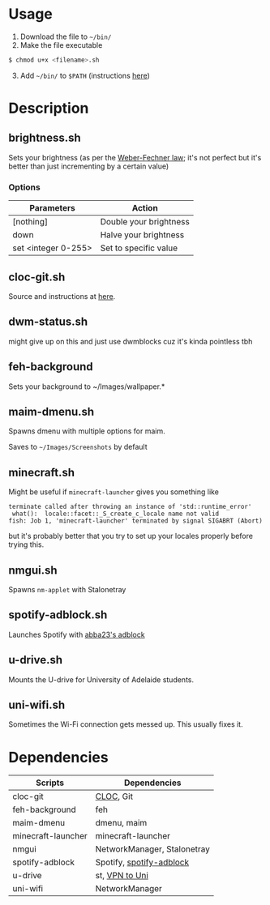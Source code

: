 # Usage

1. Download the file to `~/bin/`
2. Make the file executable
```bash
$ chmod u+x <filename>.sh
```
3. Add `~/bin/` to `$PATH` (instructions [here](https://wiki.archlinux.org/title/environment_variables#Defining_variables))

# Description

## brightness.sh

Sets your brightness (as per the [Weber-Fechner law](https://en.wikipedia.org/wiki/Weber%E2%80%93Fechner_law); it's not perfect but it's better than just incrementing by a certain value)

### Options

| Parameters          | Action                 |
| ------------------- | ---------------------- |
| [nothing]           | Double your brightness |
| down                | Halve your brightness  |
| set <integer 0-255> | Set to specific value  |

## cloc-git.sh

Source and instructions at [here](https://stackoverflow.com/users/578288/rory-okane).

## dwm-status.sh

might give up on this and just use dwmblocks cuz it's kinda pointless tbh

## feh-background

Sets your background to ~/Images/wallpaper.*

## maim-dmenu.sh

Spawns dmenu with multiple options for maim.

Saves to `~/Images/Screenshots` by default

## minecraft.sh

Might be useful if `minecraft-launcher` gives you something like
```console
terminate called after throwing an instance of 'std::runtime_error'
 what():  locale::facet::_S_create_c_locale name not valid
fish: Job 1, 'minecraft-launcher' terminated by signal SIGABRT (Abort)
```
but it's probably better that you try to set up your locales properly before trying this.

## nmgui.sh

Spawns `nm-applet` with Stalonetray

## spotify-adblock.sh

Launches Spotify with [abba23's adblock](https://github.com/abba23/spotify-adblock)

## u-drive.sh

Mounts the U-drive for University of Adelaide students. 

## uni-wifi.sh

Sometimes the Wi-Fi connection gets messed up. This usually fixes it.

# Dependencies

| Scripts            | Dependencies                                                          |
| ------------------ | --------------------------------------------------------------------- |
| cloc-git           | [CLOC](http://cloc.sourceforge.net/), Git                             |
| feh-background     | feh                                                                   |
| maim-dmenu         | dmenu, maim                                                           |
| minecraft-launcher | minecraft-launcher                                                    |
| nmgui              | NetworkManager, Stalonetray                                           |
| spotify-adblock    | Spotify, [spotify-adblock](https://github.com/abba23/spotify-adblock) |
| u-drive            | st, [VPN to Uni](https://github.com/yuezk/GlobalProtect-openconnect)  |
| uni-wifi           | NetworkManager                                                        |